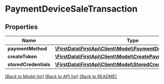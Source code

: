# PaymentDeviceSaleTransaction

## Properties
Name | Type | Description | Notes
------------ | ------------- | ------------- | -------------
**paymentMethod** | [**\FirstData\FirstApi\Client\Model\PaymentDevicePaymentMethod**](PaymentDevicePaymentMethod.md) |  | 
**createToken** | [**\FirstData\FirstApi\Client\Model\CreatePaymentToken**](CreatePaymentToken.md) |  | [optional] 
**storedCredentials** | [**\FirstData\FirstApi\Client\Model\StoredCredential**](StoredCredential.md) |  | [optional] 

[[Back to Model list]](../README.md#documentation-for-models) [[Back to API list]](../README.md#documentation-for-api-endpoints) [[Back to README]](../README.md)


